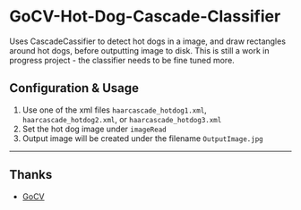 # GoCV-Hot-Dog-Cascade-Classifier
Uses CascadeCassifier to detect hot dogs in a image, and draw rectangles around hot dogs, before outputting image to disk. This is still a work in progress project - the classifier needs to be fine tuned more.

## Configuration & Usage
1. Use one of the xml files `haarcascade_hotdog1.xml`, `haarcascade_hotdog2.xml`, or `haarcascade_hotdog3.xml`
2. Set the hot dog image under `imageRead`
3. Output image will be created under the filename `OutputImage.jpg`

----
## Thanks
* [GoCV](https://github.com/hybridgroup/gocv)
